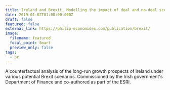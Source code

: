 ```yaml
---
title: Ireland and Brexit, Modelling the impact of deal and no-deal scenarios
date: 2019-01-02T01:00:00.000Z
draft: false
featured: false
external_link: https://philip-economides.com/publication/brexit/
image:
  filename: featured
  focal_point: Smart
  preview_only: false
tags:
  - pr
---
```

A counterfactual analysis of the long-run growth prospects of Ireland under various potential Brexit scenarios. Commissioned by the Irish government's Department of Finance and co-authored as part of the ESRI.
